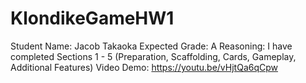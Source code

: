 # KlondikeGameHW1
Student Name: Jacob Takaoka
Expected Grade: A
Reasoning: I have completed Sections 1 - 5 (Preparation, Scaffolding, Cards, Gameplay, Additional Features)
Video Demo: https://youtu.be/vHjtQa6qCpw
